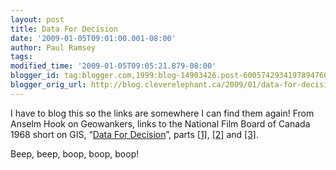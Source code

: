 ```yaml
---
layout: post
title: Data For Decision
date: '2009-01-05T09:01:00.001-08:00'
author: Paul Ramsey
tags: 
modified_time: '2009-01-05T09:05:21.879-08:00'
blogger_id: tag:blogger.com,1999:blog-14903426.post-6005742934197894760
blogger_orig_url: http://blog.cleverelephant.ca/2009/01/data-for-decision.html
---
```


I have to blog this so the links are somewhere I can find them again! From Anselm Hook on Geowankers, links to the National Film Board of Canada 1968 short on GIS, &ldquo;[Data For Decision](http://www3.nfb.ca/collection/films/fiche/?id=18208)&rdquo;, parts [[1]](http://www.youtube.com/watch?v=eAFG6aQTwPk), [[2]](http://www.youtube.com/watch?v=3kFYsOHgDSo) and [[3]](http://www.youtube.com/watch?v=ryWcq7Dv4jE).

Beep, beep, boop, boop, boop!

